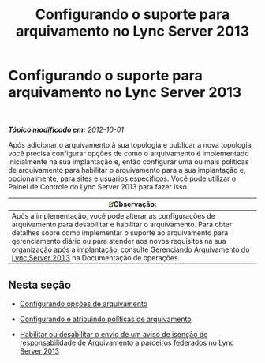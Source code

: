 ﻿---
title: Configurando o suporte para arquivamento no Lync Server 2013
TOCTitle: Configurando o suporte para arquivamento no Lync Server 2013
ms:assetid: 579283fe-909c-46f2-a0c9-52ca1e7d63d8
ms:mtpsurl: https://technet.microsoft.com/pt-br/library/JJ204905(v=OCS.15)
ms:contentKeyID: 49306772
ms.date: 05/19/2016
mtps_version: v=OCS.15
ms.translationtype: HT
---

# Configurando o suporte para arquivamento no Lync Server 2013

 

_**Tópico modificado em:** 2012-10-01_

Após adicionar o arquivamento à sua topologia e publicar a nova topologia, você precisa configurar opções de como o arquivamento é implementado inicialmente na sua implantação e, então configurar uma ou mais políticas de arquivamento para habilitar o arquivamento para a sua implantação e, opcionalmente, para sites e usuários específicos. Você pode utilizar o Painel de Controle do Lync Server 2013 para fazer isso.

<table>
<thead>
<tr class="header">
<th><img src="images/Gg425756.note(OCS.15).gif" title="note" alt="note" />Observação:</th>
</tr>
</thead>
<tbody>
<tr class="odd">
<td>Após a implementação, você pode alterar as configurações de arquivamento para desabilitar e habilitar o arquivamento. Para obter detalhes sobre como implementar o suporte ao arquivamento para gerenciamento diário ou para atender aos novos requisitos na sua organização após a implantação, consulte <a href="lync-server-2013-managing-archiving.md">Gerenciando Arquivamento do Lync Server 2013</a> na Documentação de operações.</td>
</tr>
</tbody>
</table>


## Nesta seção

  - [Configurando opções de arquivamento](lync-server-2013-configuring-archiving-options.md)

  - [Configurando e atribuindo políticas de arquivamento](lync-server-2013-configuring-and-assigning-archiving-policies.md)

  - [Habilitar ou desabilitar o envio de um aviso de isenção de responsabilidade de Arquivamento a parceiros federados no Lync Server 2013](lync-server-2013-enable-or-disable-sending-an-archiving-disclaimer-to-federated-partners.md)


